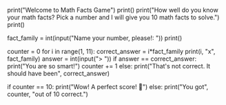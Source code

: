 print("Welcome to Math Facts Game")
print()
print("How well do you know your math facts? Pick a number and I will give you 10 math facts to solve.")
print()

fact_family = int(input("Name your number, please!: "))
print()

counter = 0
for i in range(1, 11):
  correct_answer = i*fact_family
  print(i, "x", fact_family)
  answer = int(input("> "))
  if answer == correct_answer:
    print("You are so smart!")
    counter += 1
  else:
    print("That's not correct. It should have been", correct_answer)

if counter == 10:
  print("Wow! A perfect score! 🥳")
else:
  print("You got", counter, "out of 10 correct.")
